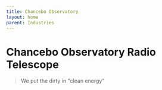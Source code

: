 ```yaml
---
title: Chancebo Observatory
layout: home
parent: Industries
---
```


# Chancebo Observatory Radio Telescope
> We put the dirty in "clean energy"